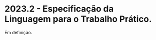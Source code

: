 # 2023.2 - Especificação da Linguagem para o Trabalho Prático.

Em definição.

<!-- - Especificação da [Linguagem B-](https://github.com/MATA61-IC-UFBA/mata61-ic-ufba-trabalhos) -->


